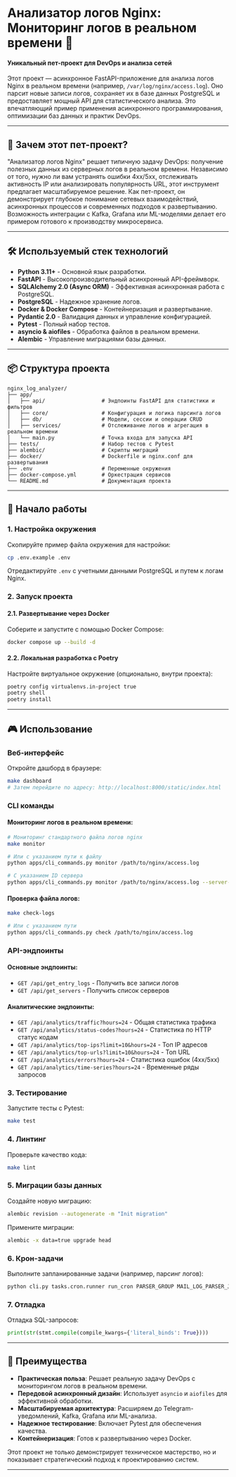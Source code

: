 # Анализатор логов Nginx: Мониторинг логов в реальном времени 🚀

#### Уникальный пет-проект для DevOps и анализа сетей

Этот проект — асинхронное FastAPI-приложение для анализа логов Nginx в реальном времени (например, `/var/log/nginx/access.log`). Оно парсит новые записи логов, сохраняет их в базе данных PostgreSQL и предоставляет мощный API для статистического анализа. Это впечатляющий пример применения асинхронного программирования, оптимизации баз данных и практик DevOps.

---

## 🌟 Зачем этот пет-проект?

"Анализатор логов Nginx" решает типичную задачу DevOps: получение полезных данных из серверных логов в реальном времени. Независимо от того, нужно ли вам устранять ошибки 4xx/5xx, отслеживать активность IP или анализировать популярность URL, этот инструмент предлагает масштабируемое решение. Как пет-проект, он демонстрирует глубокое понимание сетевых взаимодействий, асинхронных процессов и современных подходов к развертыванию. Возможность интеграции с Kafka, Grafana или ML-моделями делает его примером готового к производству микросервиса.

---

## 🛠️ Используемый стек технологий

- **Python 3.11+** - Основной язык разработки.
- **FastAPI** - Высокопроизводительный асинхронный API-фреймворк.
- **SQLAlchemy 2.0 (Async ORM)** - Эффективная асинхронная работа с PostgreSQL.
- **PostgreSQL** - Надежное хранение логов.
- **Docker & Docker Compose** - Контейнеризация и развертывание.
- **Pydantic 2.0** - Валидация данных и управление конфигурацией.
- **Pytest** - Полный набор тестов.
- **asyncio & aiofiles** - Обработка файлов в реальном времени.
- **Alembic** - Управление миграциями базы данных.

---

## 📦 Структура проекта

```
nginx_log_analyzer/
├── app/
│   ├── api/                  # Эндпоинты FastAPI для статистики и фильтров
│   ├── core/                 # Конфигурация и логика парсинга логов
│   ├── db/                   # Модели, сессии и операции CRUD
│   ├── services/             # Отслеживание логов и агрегация в реальном времени
│   └── main.py               # Точка входа для запуска API
├── tests/                    # Набор тестов с Pytest
├── alembic/                  # Скрипты миграций
├── docker/                   # Dockerfile и nginx.conf для развертывания
├── .env                      # Переменные окружения
├── docker-compose.yml        # Оркестрация сервисов
└── README.md                 # Документация проекта
```

---

## 🚀 Начало работы

### 1. Настройка окружения

Скопируйте пример файла окружения для настройки:

```bash
cp .env.example .env
```

Отредактируйте `.env` с учетными данными PostgreSQL и путем к логам Nginx.

### 2. Запуск проекта

#### 2.1. Развертывание через Docker

Соберите и запустите с помощью Docker Compose:

```bash
docker compose up --build -d
```

#### 2.2. Локальная разработка с Poetry

Настройте виртуальное окружение (опционально, внутри проекта):

```bash
poetry config virtualenvs.in-project true
poetry shell
poetry install
```

---

## 🎮 Использование

### Веб-интерфейс

Откройте дашборд в браузере:
```bash
make dashboard
# Затем перейдите по адресу: http://localhost:8000/static/index.html
```

### CLI команды

#### Мониторинг логов в реальном времени:
```bash
# Мониторинг стандартного файла логов nginx
make monitor

# Или с указанием пути к файлу
python apps/cli_commands.py monitor /path/to/nginx/access.log

# С указанием ID сервера
python apps/cli_commands.py monitor /path/to/nginx/access.log --server-id 2
```

#### Проверка файла логов:
```bash
make check-logs

# Или с указанием пути
python apps/cli_commands.py check /path/to/nginx/access.log
```

### API-эндпоинты

#### Основные эндпоинты:
- `GET /api/get_entry_logs` - Получить все записи логов
- `GET /api/get_servers` - Получить список серверов

#### Аналитические эндпоинты:
- `GET /api/analytics/traffic?hours=24` - Общая статистика трафика
- `GET /api/analytics/status-codes?hours=24` - Статистика по HTTP статус кодам
- `GET /api/analytics/top-ips?limit=10&hours=24` - Топ IP адресов
- `GET /api/analytics/top-urls?limit=10&hours=24` - Топ URL
- `GET /api/analytics/errors?hours=24` - Статистика ошибок (4xx/5xx)
- `GET /api/analytics/time-series?hours=24` - Временные ряды запросов

### 3. Тестирование

Запустите тесты с Pytest:

```bash
make test
```

### 4. Линтинг

Проверьте качество кода:

```bash
make lint
```

### 5. Миграции базы данных

Создайте новую миграцию:

```bash
alembic revision --autogenerate -m "Init migration"
```

Примените миграции:

```bash
alembic -x data=true upgrade head
```

### 6. Крон-задачи

Выполните запланированные задачи (например, парсинг логов):

```bash
python cli.py tasks.cron.runner run_cron PARSER_GROUP MAIL_LOG_PARSER_JOB
```

### 7. Отладка

Отладка SQL-запросов:

```python
print(str(stmt.compile(compile_kwargs={'literal_binds': True})))
```

---

## 🌈 Преимущества 

- **Практическая польза**: Решает реальную задачу DevOps с мониторингом логов в реальном времени.
- **Передовой асинхронный дизайн**: Использует `asyncio` и `aiofiles` для эффективной обработки.
- **Масштабируемая архитектура**: Расширяем до Telegram-уведомлений, Kafka, Grafana или ML-анализа.
- **Надежное тестирование**: Включает Pytest для обеспечения качества.
- **Контейнеризация**: Готов к развертыванию через Docker.

Этот проект не только демонстрирует техническое мастерство, но и показывает стратегический подход к проектированию систем.


---